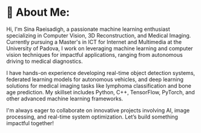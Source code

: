#  🌟 About Me:

Hi, I'm Sina Raeisadigh, a passionate machine learning enthusiast specializing in Computer Vision, 3D Reconstruction, and Medical Imaging. Currently pursuing a Master's in ICT for Internet and Multimedia at the University of Padova, I work on leveraging machine learning and computer vision techniques for impactful applications, ranging from autonomous driving to medical diagnostics.

I have hands-on experience developing real-time object detection systems, federated learning models for autonomous vehicles, and deep learning solutions for medical imaging tasks like lymphoma classification and bone age prediction. My skillset includes Python, C++, TensorFlow, PyTorch, and other advanced machine learning frameworks.

I'm always eager to collaborate on innovative projects involving AI, image processing, and real-time system optimization. Let’s build something impactful together!
